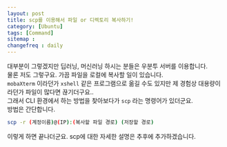 ```yaml
---
layout: post
title: scp를 이용해서 파일 or 디렉토리 복사하기!
category: [Ubuntu]
tags: [Command]
sitemap :
changefreq : daily
---
```


대부분이 그렇겠지만 딥러닝, 머신러닝 하시는 분들은 우분투 서버를 이용합니다.  
물론 저도 그렇구요. 가끔 파일을 로컬에 복사할 일이 있습니다.  
 `mobaXterm` 이라던가 `xshell` 같은 프로그램으로 옮길 수도 있지만 제 경험상 대용량이라던가 파일이 많다면 끊기더구요..  
 그래서 CLI 환경에서 하는 방법을 찾아보다가 `scp` 라는 명령어가 있더군요.  
 방법은 간단합니다.
``` bash
scp -r (계정이름)@(IP):(복사할 파일 경로) (저장할 경로)
```

이렇게 하면 끝나더군요. scp에 대한 자세한 설명은 추후에 추가하겠습니다.
